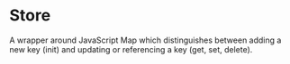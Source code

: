 # Store

A wrapper around JavaScript Map which distinguishes between adding a
new key (init) and updating or referencing a key (get, set, delete).
